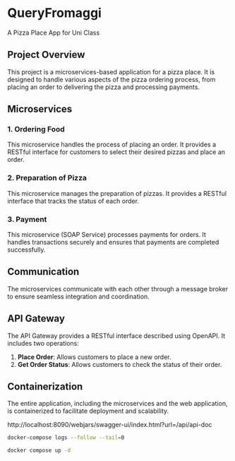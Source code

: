 # QueryFromaggi
A Pizza Place App for Uni Class

## Project Overview

This project is a microservices-based application for a pizza place. It is designed to handle various aspects of the
pizza ordering process, from placing an order to delivering the pizza and processing payments.

## Microservices

### 1. Ordering Food

This microservice handles the process of placing an order. It provides a RESTful interface for customers to select their
desired pizzas and place an order.

### 2. Preparation of Pizza

This microservice manages the preparation of pizzas. It provides a RESTful interface that tracks the status of each
order.

### 3. Payment

This microservice (SOAP Service) processes payments for orders. It handles transactions securely and ensures that
payments are completed successfully.

## Communication

The microservices communicate with each other through a message broker to ensure seamless integration and coordination.

## API Gateway

The API Gateway provides a RESTful interface described using OpenAPI. It includes two operations:

1. **Place Order**: Allows customers to place a new order.
2. **Get Order Status**: Allows customers to check the status of their order.

[//]: # (## Saga Pattern)

[//]: # (The application implements the saga pattern to ensure eventual consistency in the processing of orders.)

[//]: # (## Web Application)

[//]: # (A web application with a graphical user interface is provided to allow customers to place orders and check their status. This application interacts with the microservices to provide a seamless user experience.)

## Containerization

The entire application, including the microservices and the web application, is containerized to facilitate deployment
and scalability.

http://localhost:8090/webjars/swagger-ui/index.html?url=/api/api-doc

```bash
docker-compose logs --follow --tail=0

docker compose up -d
```